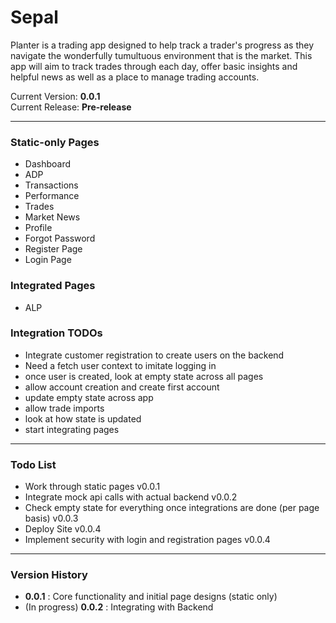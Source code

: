 # Sepal
Planter is a trading app designed to help track a trader's progress as they navigate the wonderfully tumultuous environment that is the market.
This app will aim to track trades through each day, offer basic insights and helpful news as well as a place to manage trading accounts.

Current Version: **0.0.1**\
Current Release: **Pre-release**

---

### Static-only Pages
- Dashboard
- ADP
- Transactions
- Performance
- Trades
- Market News
- Profile
- Forgot Password
- Register Page
- Login Page

### Integrated Pages
- ALP

### Integration TODOs
- Integrate customer registration to create users on the backend
- Need a fetch user context to imitate logging in
- once user is created, look at empty state across all pages
- allow account creation and create first account
- update empty state across app
- allow trade imports
- look at how state is updated
- start integrating pages

---

### Todo List
- Work through static pages v0.0.1
- Integrate mock api calls with actual backend v0.0.2
- Check empty state for everything once integrations are done (per page basis) v0.0.3
- Deploy Site v0.0.4
- Implement security with login and registration pages v0.0.4
---

### Version History
- **0.0.1** : Core functionality and initial page designs (static only)
- (In progress) **0.0.2** : Integrating with Backend